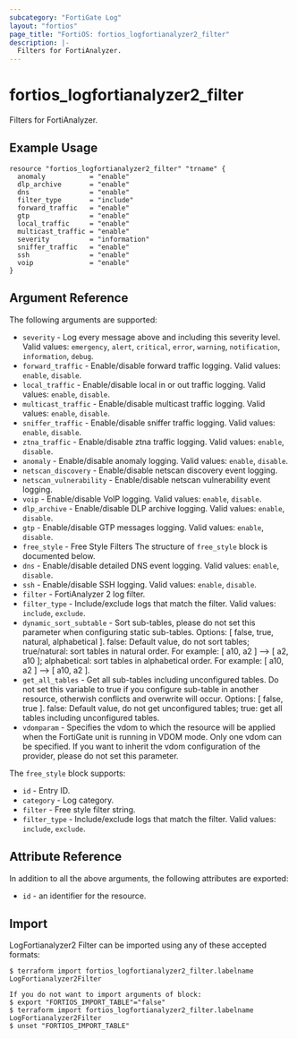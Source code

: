 ```yaml
---
subcategory: "FortiGate Log"
layout: "fortios"
page_title: "FortiOS: fortios_logfortianalyzer2_filter"
description: |-
  Filters for FortiAnalyzer.
---
```


# fortios_logfortianalyzer2_filter
Filters for FortiAnalyzer.

## Example Usage

```hcl
resource "fortios_logfortianalyzer2_filter" "trname" {
  anomaly           = "enable"
  dlp_archive       = "enable"
  dns               = "enable"
  filter_type       = "include"
  forward_traffic   = "enable"
  gtp               = "enable"
  local_traffic     = "enable"
  multicast_traffic = "enable"
  severity          = "information"
  sniffer_traffic   = "enable"
  ssh               = "enable"
  voip              = "enable"
}
```

## Argument Reference

The following arguments are supported:

* `severity` - Log every message above and including this severity level. Valid values: `emergency`, `alert`, `critical`, `error`, `warning`, `notification`, `information`, `debug`.
* `forward_traffic` - Enable/disable forward traffic logging. Valid values: `enable`, `disable`.
* `local_traffic` - Enable/disable local in or out traffic logging. Valid values: `enable`, `disable`.
* `multicast_traffic` - Enable/disable multicast traffic logging. Valid values: `enable`, `disable`.
* `sniffer_traffic` - Enable/disable sniffer traffic logging. Valid values: `enable`, `disable`.
* `ztna_traffic` - Enable/disable ztna traffic logging. Valid values: `enable`, `disable`.
* `anomaly` - Enable/disable anomaly logging. Valid values: `enable`, `disable`.
* `netscan_discovery` - Enable/disable netscan discovery event logging.
* `netscan_vulnerability` - Enable/disable netscan vulnerability event logging.
* `voip` - Enable/disable VoIP logging. Valid values: `enable`, `disable`.
* `dlp_archive` - Enable/disable DLP archive logging. Valid values: `enable`, `disable`.
* `gtp` - Enable/disable GTP messages logging. Valid values: `enable`, `disable`.
* `free_style` - Free Style Filters The structure of `free_style` block is documented below.
* `dns` - Enable/disable detailed DNS event logging. Valid values: `enable`, `disable`.
* `ssh` - Enable/disable SSH logging. Valid values: `enable`, `disable`.
* `filter` - FortiAnalyzer 2 log filter.
* `filter_type` - Include/exclude logs that match the filter. Valid values: `include`, `exclude`.
* `dynamic_sort_subtable` - Sort sub-tables, please do not set this parameter when configuring static sub-tables. Options: [ false, true, natural, alphabetical ]. false: Default value, do not sort tables; true/natural: sort tables in natural order. For example: [ a10, a2 ] --> [ a2, a10 ]; alphabetical: sort tables in alphabetical order. For example: [ a10, a2 ] --> [ a10, a2 ].
* `get_all_tables` - Get all sub-tables including unconfigured tables. Do not set this variable to true if you configure sub-table in another resource, otherwish conflicts and overwrite will occur. Options: [ false, true ]. false: Default value, do not get unconfigured tables; true: get all tables including unconfigured tables. 
* `vdomparam` - Specifies the vdom to which the resource will be applied when the FortiGate unit is running in VDOM mode. Only one vdom can be specified. If you want to inherit the vdom configuration of the provider, please do not set this parameter.

The `free_style` block supports:

* `id` - Entry ID.
* `category` - Log category.
* `filter` - Free style filter string.
* `filter_type` - Include/exclude logs that match the filter. Valid values: `include`, `exclude`.


## Attribute Reference

In addition to all the above arguments, the following attributes are exported:
* `id` - an identifier for the resource.

## Import

LogFortianalyzer2 Filter can be imported using any of these accepted formats:
```
$ terraform import fortios_logfortianalyzer2_filter.labelname LogFortianalyzer2Filter

If you do not want to import arguments of block:
$ export "FORTIOS_IMPORT_TABLE"="false"
$ terraform import fortios_logfortianalyzer2_filter.labelname LogFortianalyzer2Filter
$ unset "FORTIOS_IMPORT_TABLE"
```
